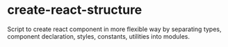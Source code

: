 # create-react-structure
Script to create react component in more flexible way by separating types, component declaration, styles, constants, utilities into modules.
